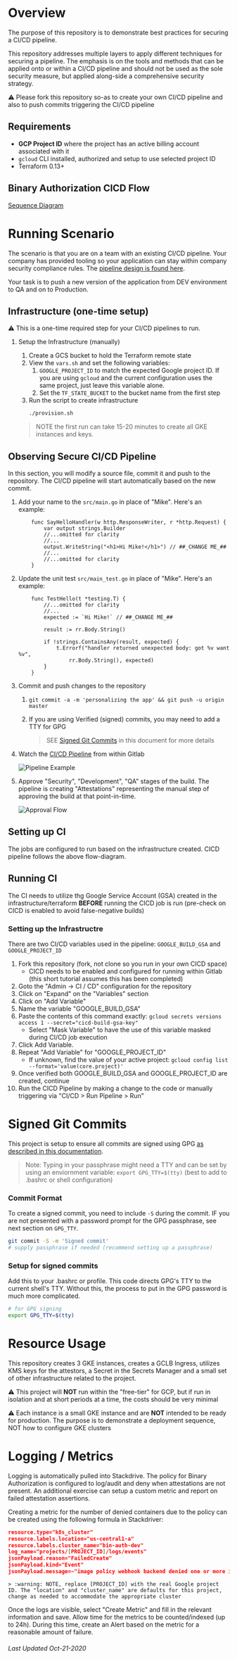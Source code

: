 # Overview

The purpose of this repository is to demonstrate best practices for securing a CI/CD pipeline.

This repository addresses multiple layers to apply different techniques for securing a pipeline. The emphasis is on the tools and methods that can be applied onto or within a CI/CD pipeline and should not be used as the sole security measure, but applied along-side a comprehensive security strategy.

:warning: Please fork this repository so-as to create your own CI/CD pipeline and also to push commits triggering the CI/CD pipeline

## Requirements

* **GCP Project ID** where the project has an active billing account associated with it
* `gcloud` CLI installed, authorized and setup to use selected project ID
* Terraform 0.13+

## Binary Authorization CICD Flow

[Sequence Diagram](docs/BINARY_AUTHORIZATION.md)

# Running Scenario

The scenario is that you are on a team with an existing CI/CD pipeline. Your company has provided tooling so your application can stay within company security compliance rules. The [pipeline design is found here](docs/pipeline-definition.md).

Your task is to push a new version of the application from DEV environment to QA and on to Production.

## Infrastructure (one-time setup)

:warning: This is a one-time required step for your CI/CD pipelines to run.

1. Setup the Infrastructure (manually)
    1. Create a GCS bucket to hold the Terraform remote state
    1. View the `vars.sh` and set the following variables:
        1. `GOOGLE_PROJECT_ID` to match the expected Google project ID. If you are using `gcloud` and the current configuration uses the same project, just leave this variable alone.
        1. Set the `TF_STATE_BUCKET` to the bucket name from the first step
    1. Run the script to create infrastructure
        ```bash
        ./provision.sh
        ```

    > NOTE the first run can take 15-20 minutes to create all GKE instances and keys.

## Observing Secure CI/CD Pipeline

In this section, you will modify a source file, commit it and push to the repository. The CI/CD pipeline will start automatically based on the new commit.

1. Add your name to the `src/main.go` in place of "Mike". Here's an example:
    ```golang
        func SayHelloHandler(w http.ResponseWriter, r *http.Request) {
            var output strings.Builder
            //...omitted for clarity
            //...
            output.WriteString("<h1>Hi Mike!</h1>") // ##_CHANGE ME_##
            //...
            //...omitted for clarity
        }
    ```

1. Update the unit test `src/main_test.go` in place of "Mike". Here's an example:
    ```golang
        func TestHello(t *testing.T) {
            //...omitted for clarity
            //...
            expected := `Hi Mike!` // ##_CHANGE ME_##

            result := rr.Body.String()

            if !strings.ContainsAny(result, expected) {
                t.Errorf("handler returned unexpected body: got %v want %v",
                    rr.Body.String(), expected)
            }
        }
    ```

1. Commit and push changes to the repository
    1. `git commit -a -m 'personalizing the app' && git push -u origin master`

    1. If you are using Verified (signed) commits, you may need to add a TTY for GPG
        > SEE [Signed Git Commits](#signed-git-commits) in this document for more details

1. Watch the [CI/CD Pipeline](-/pipelines) from within Gitlab

    ![Pipeline Example](docs/pipeline-example.png)

1. Approve "Security", "Development", "QA" stages of the build. The pipeline is creating "Attestations" representing the manual step of approving the build at that point-in-time.

    ![Approval Flow](docs/pipeline-definition-manual-overlay.png)

## Setting up CI

The jobs are configured to run based on the infrastructure created. CICD pipeline follows the above flow-diagram.

## Running CI

The CI needs to utilize thg Google Service Account (GSA) created in the infrastructure/terraform **BEFORE** running the CICD job is run (pre-check on CICD is enabled to avoid false-negative builds)

### Setting up the Infrastructre

There are two CI/CD variables used in the pipeline:  `GOOGLE_BUILD_GSA` and `GOOGLE_PROJECT_ID`

1. Fork this repository (fork, not clone so you run in your own CICD space)
    * CICD needs to be enabled and configured for running within Gitlab (this short tutorial assumes this has been completed)
1. Goto the "Admin -> CI / CD" configuration for the repository
1. Click on "Expand" on the "Variables" section
1. Click on "Add Variable"
1. Name the variable "GOOGLE_BUILD_GSA"
1. Paste the contents of this command exactly: `gcloud secrets versions access 1 --secret="cicd-build-gsa-key"`
    * Select "Mask Variable" to have the use of this variable masked during CI/CD job execution
1. Click Add Variable.
1. Repeat "Add Variable" for "GOOGLE_PROJECT_ID"
    * If unknown, find the value of your active project: `gcloud config list --format='value(core.project)'`
1. Once verified both GOOGLE_BUILD_GSA and GOOGLE_PROJECT_ID are created, continue
1. Run the CICD Pipeline by making a change to the code or manually triggering via "CI/CD > Run Pipeline > Run"

# Signed Git Commits

This project is setup to ensure all commits are signed using GPG [as described in this documentation](https://gitlab.com/help/user/project/repository/gpg_signed_commits/index.md).

>Note: Typing in your passphrase might need a TTY and can be set by using an enviornment variable: `export GPG_TTY=$(tty)` (best to add to .bashrc or shell configuration)

### Commit Format

To create a signed commit, you need to include `-S` during the commit. IF you are not presented with a password prompt for the GPG passphrase, see next section on `GPG_TTY`.

```bash
git commit -S -m 'Signed commit'
# supply passphrase if needed (recommend setting up a passphrase)
```

### Setup for signed commits
Add this to your .bashrc or profile. This code directs GPG's TTY to the current shell's TTY. Without this, the process to put in the GPG password is much more complicated.

```bash
# for GPG signing
export GPG_TTY=$(tty)
```

# Resource Usage

This repository creates 3 GKE instances, creates a GCLB Ingress, utilizes KMS keys for the attestors, a Secret in the Secrets Manager and a small set of other infrastructure related to the project.

:warning: This project will **NOT** run within the "free-tier" for GCP, but if run in isolation and at short periods at a time, the costs should be very minimal

:warning: Each instance is a small GKE instance and are **NOT** intended to be ready for production. The purpose is to demonstrate a deployment sequence, NOT how to configure GKE clusters


# Logging / Metrics

Logging is automatically pulled into Stackdrive. The policy for Binary Authorization is configured to log/audit and deny when attestations are not present. An additional exercise can setup a custom metric and report on failed attestation assertions.

Creating a metric for the number of denied containers due to the policy can be created using the following formula in Stackdriver:

```json
resource.type="k8s_cluster"
resource.labels.location="us-central1-a"
resource.labels.cluster_name="bin-auth-dev"
log_name="projects/[PROJECT_ID]/logs/events"
jsonPayload.reason="FailedCreate"
jsonPayload.kind="Event"
jsonPayload.message=~"image policy webhook backend denied one or more images" AND NOT "(combined from similar events)"
```

    > :warning: NOTE, replace [PROJECT_ID] with the real Google project ID. The "location" and "cluster_name" are defaults for this project, change as needed to accommodate the appropriate cluster

Once the logs are visible, select "Create Metric" and fill in the relevant information and save.  Allow time for the metrics to be counted/indexed (up to 24h). During this time, create an Alert based on the metric for a reasonable amount of failure.

###### Last Updated Oct-21-2020